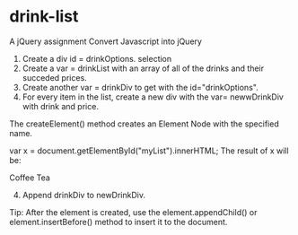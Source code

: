 # drink-list
A jQuery assignment
Convert Javascript into jQuery
1.  Create a div id = drinkOptions. selection 
2.  Create a var = drinkList with an array of all of the drinks and their succeded prices.
3.  Create another var = drinkDiv to get with the id="drinkOptions".
3.  For every item in the list, create a new div with the var= newwDrinkDiv with drink and price.

The createElement() method creates an Element Node with the specified name.

var x = document.getElementById("myList").innerHTML;
The result of x will be:

Coffee
Tea

4.  Append drinkDiv to newDrinkDiv.

Tip: After the element is created, use the element.appendChild() or element.insertBefore() method to insert it to the document.


